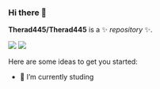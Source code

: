 ### Hi there 👋

**Therad445/Therad445** is a ✨ _repository_ ✨.

![](https://komarev.com/ghpvc/?username=therad445&color=green)
![](https://hit.yhype.me/github/profile?user_id=59477654)

Here are some ideas to get you started:
- 🔭 I’m currently studing
